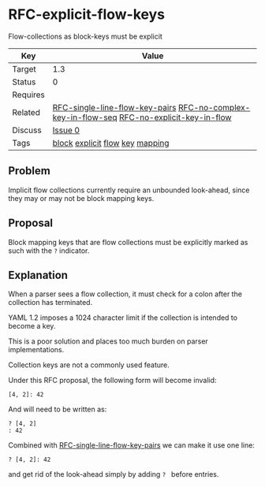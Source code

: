 RFC-explicit-flow-keys
======================

Flow-collections as block-keys must be explicit


| Key | Value |
| --- | --- |
| Target | 1.3 |
| Status | 0 |
| Requires | |
| Related | [RFC-single-line-flow-key-pairs](RFC-single-line-flow-key-pairs.md) [RFC-no-complex-key-in-flow-seq](RFC-no-complex-key-in-flow-seq.md) [RFC-no-explicit-key-in-flow](RFC-no-explicit-key-in-flow.md) |
| Discuss | [Issue 0](../../issues/0) |
| Tags | [block]() [explicit]() [flow]() [key]() [mapping]() |


## Problem

Implicit flow collections currently require an unbounded look-ahead, since they may or may not be block mapping keys.


## Proposal

Block mapping keys that are flow collections must be explicitly marked as such with the `?` indicator.


## Explanation

When a parser sees a flow collection, it must check for a colon after the collection has terminated.

YAML 1.2 imposes a 1024 character limit if the collection is intended to become a key.

This is a poor solution and places too much burden on parser implementations.

Collection keys are not a commonly used feature.

Under this RFC proposal, the following form will become invalid:
```
[4, 2]: 42
```

And will need to be written as:
```
? [4, 2]
: 42
```

Combined with [RFC-single-line-flow-key-pairs](RFC-single-line-flow-key-pairs.md) we can make it use one line:
```
? [4, 2]: 42
```

and get rid of the look-ahead simply by adding `? ` before entries.
